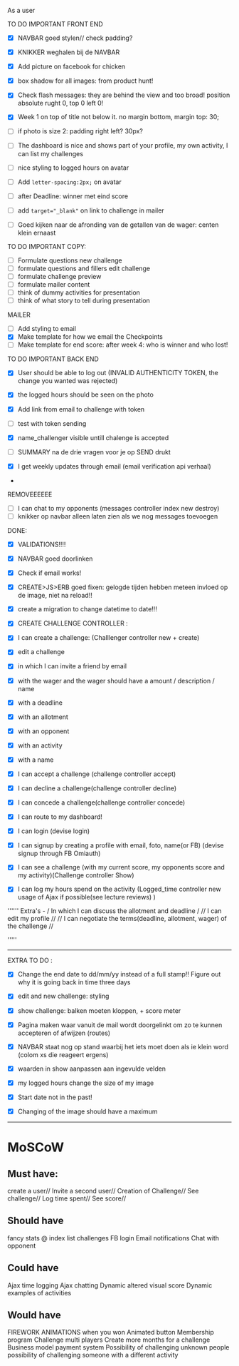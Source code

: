 As a user

TO DO IMPORTANT FRONT END
- [x] NAVBAR goed stylen//  check padding?
- [x] KNIKKER weghalen bij de NAVBAR
- [x] Add picture on facebook for chicken
- [x] box shadow for all images: from product hunt!
- [x] Check flash messages: they are behind the view and too broad! position absolute rught 0, top 0 left 0!
- [x] Week 1 on top of title not below it. no margin bottom, margin top: 30;
- [ ] if photo is size 2: padding right left? 30px?
- [ ] The dashboard is nice and shows part of your profile, my own activity, I can list my challenges
- [ ] nice styling to logged hours on avatar
- [ ] Add `letter-spacing:2px;` on avatar
- [ ] after Deadline: winner met eind score
- [ ] add `target="_blank"` on link to challenge in mailer
- [ ] Goed kijken naar de afronding van de getallen van de wager: centen klein ernaast


TO DO IMPORTANT COPY:
- [ ] Formulate questions new challenge
- [ ] formulate questions and fillers edit challenge
- [ ] formulate challenge preview
- [ ] formulate mailer content
- [ ] think of dummy activities for presentation
- [ ] think of what story to tell during presentation

MAILER
- [ ] Add styling to email
- [x] Make template for how we email the Checkpoints 
- [ ] Make template for end score: after week 4: who is winner and who lost!

TO DO IMPORTANT BACK END
- [x] User should be able to log out (INVALID AUTHENTICITY TOKEN, the change you wanted was rejected)
- [x] the logged hours should be seen on the photo 
- [x] Add link from email to challenge with token 
- [ ] test with token sending
- [x] name_challenger visible untill chalenge is accepted

- [ ] SUMMARY na de drie vragen voor je op SEND drukt
- [x] I get weekly updates through email (email verification api verhaal)
- 
REMOVEEEEEE
- [ ] I can chat to my opponents (messages controller index new destroy)
- [ ] knikker op navbar alleen laten zien als we nog messages toevoegen

DONE:
- [x] VALIDATIONS!!!!
- [x] NAVBAR goed doorlinken
- [x] Check if email works!
- [x] CREATE>JS>ERB goed fixen: gelogde tijden hebben meteen invloed op de image, niet na reload!! 

- [x] create a migration to change datetime to date!!!
- [x] CREATE CHALLENGE CONTROLLER : 
- [x] I can create a challenge: (Challlenger controller new + create) 
- [x] edit a challenge
- [x]  in which I can invite  a friend by email
- [x] with the wager and the wager should have a amount / description / name
- [x] with a deadline 
- [x] with an allotment
- [x] with an opponent
- [x] with an activity
- [x] with a name 

- [x] I can accept a challenge (challenge controller accept)
- [x] I can decline a challenge(challenge controller decline)
- [x] I can concede a challenge(challenge controller concede)
 
- [x] I can route to my dashboard!
- [x] I can login (devise login)
- [x] I can signup by creating a profile with email, foto, name(or FB) (devise signup through FB Omiauth)
 
- [x] I can see a challenge (with my current score, my opponents score and my activity)(Challenge controller Show)
- [x] I can log my hours spend on the activity (Logged_time controller new usage of Ajax if possible(see lecture reviews) )

'''''' 
Extra's - /  In which I can discuss the allotment and deadline / // I can edit my profile // // I can negotiate the terms(deadline, allotment, wager) of the challenge //

''''' 
___________________________________________________________

EXTRA TO DO :

- [x] Change the end date to dd/mm/yy instead of a full stamp!! Figure out why it is going back in time three days
- [x] edit and new challenge: styling
- [x] show challenge: balken moeten kloppen, + score meter
- [x] Pagina maken waar vanuit de mail wordt doorgelinkt om zo te kunnen accepteren of afwijzen (routes)
- [x] NAVBAR staat nog op stand waarbij het iets moet doen als ie klein word (colom xs die reageert ergens)
- [x] waarden in show aanpassen aan ingevulde velden
- [x] my logged hours change the size of my image
- [x] Start date not in the past!
- [x] Changing of the image should have a maximum



_________________________________________________________



# MoSCoW
## Must have: 
create a user//
Invite a second user//
Creation of Challenge//
See challenge//
Log time spent//
See score//

## Should have
fancy stats @ index
list challenges
FB login 
Email notifications
Chat with opponent

## Could have 
Ajax time logging
Ajax chatting
Dynamic altered visual score
Dynamic examples of activities 

## Would have 
FIREWORK ANIMATIONS when you won
Animated button 
Membership program
Challenge multi players
Create more months for a challenge
Business model
payment system 
Possibility of challenging unknown people
possibility of challenging someone with a different activity


